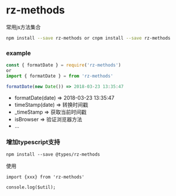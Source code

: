 # rz-methods
常用js方法集合

```sh
npm install --save rz-methods or cnpm install --save rz-methods
```

### example
```js
const { formatDate } = require('rz-methods')
or
import { formatDate } = from 'rz-methods'

formatDate(new Date()) => 2018-03-23 13:35:47

```

- formatDate(date)  => 2018-03-23 13:35:47
- timeStamp(date) => 转换时间戳
- _timeStamp => 获取当前时间戳
- isBrowser => 验证浏览器方法
- ...

### 增加typescript支持

```
npm install --save @types/rz-methods
```
使用 

```
import {xxx} from 'rz-methods'

console.log($util);
```
